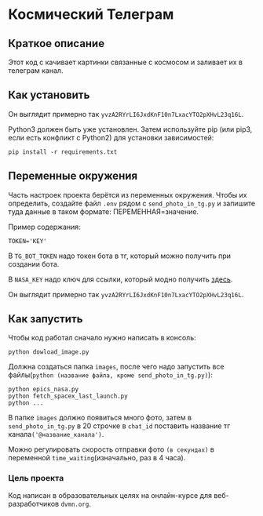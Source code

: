 # Космический Телеграм

## Краткое описание

Этот код с качивает картинки связанные с космосом и заливает их в телеграм канал.

## Как установить

Он выглядит примерно так `yvzA2RYrLI6JxdKnF10n7LxacYTO2pXHvL23q16L`.

Python3 должен быть уже установлен. Затем используйте pip (или pip3, если есть конфликт с Python2) для установки зависимостей:

```
pip install -r requirements.txt
```

## Переменные окружения

Часть настроек проекта берётся из переменных окружения. Чтобы их определить, создайте файл `.env` рядом с `send_photo_in_tg.py` и запишите туда данные в таком формате: ПЕРЕМЕННАЯ=значение.

Пример содержания:

```
TOKEN='KEY'
```

В `TG_BOT_TOKEN` надо токен бота в тг, который можно получить при создании бота.

В `NASA_KEY` надо ключ для ссылки, который модно получить [здесь](https://api.nasa.gov/#apod).

Он выглядит примерно так `yvzA2RYrLI6JxdKnF10n7LxacYTO2pXHvL23q16L`.

## Как запустить

Чтобы код работал сначало нужно написать в консоль:

```
python dowload_image.py
```

Должна создаться папка `images`, после чего надо запустить все файлы(`python (название файла, кроме send_photo_in_tg.py)`):

```
python epics_nasa.py
python fetch_spacex_last_launch.py
python ...
```

В папке `images` должно появиться много фото, затем в `send_photo_in_tg.py` в 20 строчке в `chat_id` поставить название тг канала`('@название_канала')`.

Можно регулировать скорость отправки фото `(в секундах)` в переменной `time_waiting`(изначально, раз в 4 часа).

### Цель проекта
Код написан в образовательных целях на онлайн-курсе для веб-разработчиков `dvmn.org`.
